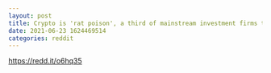 ```yaml
--- 
layout: post 
title: Crypto is 'rat poison', a third of mainstream investment firms tell JPM 
date: 2021-06-23 1624469514 
categories: reddit 
--- 
```

https://redd.it/o6hq35